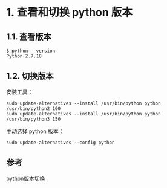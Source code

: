 # 1. 查看和切换 python 版本
## 1.1. 查看版本
```
$ python --version
Python 2.7.18
```

## 1.2. 切换版本
安装工具：
```
sudo update-alternatives --install /usr/bin/python python /usr/bin/python2 100
sudo update-alternatives --install /usr/bin/python python /usr/bin/python3 150
```

手动选择 python 版本：
```
sudo update-alternatives --config python
```

## 参考
[python版本切换](https://blog.csdn.net/thankyou0/article/details/79610854#:~:text=ubuntu%E5%88%87%E6%8D%A2python%E7%89%88%E6%9C%AC%20%E4%B8%B4%E6%97%B6%20%E5%88%87%E6%8D%A2%20%E7%B3%BB%E7%BB%9F%20%E5%88%87%E6%8D%A2%20%E4%B8%B4%E6%97%B6%20%E5%88%87%E6%8D%A2%20%E7%B3%BB%E7%BB%9F%E7%9A%84%E9%BB%98%E8%AE%A4,python%20%E5%88%99%E8%A1%A8%E7%A4%BA%20Pyt.%20Linux%20Ubuntu%2016.04%E4%B8%8B%20Python%E7%89%88%E6%9C%AC%E5%88%87%E6%8D%A2%20%E9%97%AE%E9%A2%98.)
